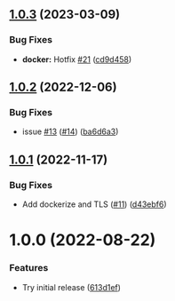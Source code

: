 ## [1.0.3](https://github.com/dns3l/auth/compare/v1.0.2...v1.0.3) (2023-03-09)


### Bug Fixes

* **docker:** Hotfix [#21](https://github.com/dns3l/auth/issues/21) ([cd9d458](https://github.com/dns3l/auth/commit/cd9d458d06d2d7d029c9f1aba1a95836e9ed3abd))

## [1.0.2](https://github.com/dns3l/auth/compare/v1.0.1...v1.0.2) (2022-12-06)


### Bug Fixes

* issue [#13](https://github.com/dns3l/auth/issues/13) ([#14](https://github.com/dns3l/auth/issues/14)) ([ba6d6a3](https://github.com/dns3l/auth/commit/ba6d6a34acd1ec672f1be42b2b14ebe312fc3318))

## [1.0.1](https://github.com/dns3l/auth/compare/v1.0.0...v1.0.1) (2022-11-17)


### Bug Fixes

* Add dockerize and TLS ([#11](https://github.com/dns3l/auth/issues/11)) ([d43ebf6](https://github.com/dns3l/auth/commit/d43ebf64dcb7ab9bcbac3fef52ec10e10c40aada))

# 1.0.0 (2022-08-22)


### Features

* Try initial release ([613d1ef](https://github.com/dns3l/auth/commit/613d1efa990677e60749cd779290c6df6d1d6ae1))
